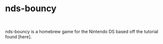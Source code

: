 nds-bouncy
==========
<br>
<p>nds-bouncy is a homebrew game for the Nintendo DS based off the tutorial found [here].</p>

[here]:http://ekid.nintendev.com/bouncy/index.php
